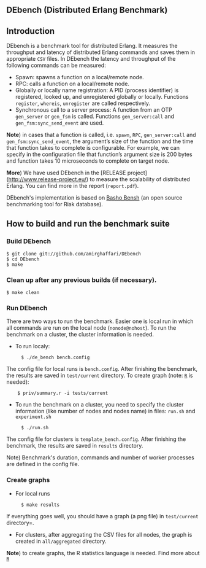 DEbench (Distributed Erlang Benchmark)
-----------

Introduction
------------

DEbench is a benchmark tool for distributed Erlang. It measures the throughput and latency of distributed Erlang commands and saves them in appropriate `CSV` files. In DEbench the latency and throughput of the following commands can be measured:
* Spawn: spawns a function on a local/remote node.
* RPC: calls a function on a local/remote node.
* Globally or locally name registration: A PID (process identifier) is registered, looked up, and unregistered globally or locally. Functions `register`, `whereis`, `unregister` are called respectively.
* Synchronous call to a server process: A function from an OTP `gen_server` or `gen_fsm` is called. Functions `gen_server:call` and `gen_fsm:sync_send_event` are used.

**Note**) in cases that a function is called, i.e. `spawn`, `RPC`, `gen_server:call` and `gen_fsm:sync_send_event`, the argument’s size of the function and the time that function takes to complete is configurable. For example, we can specify in the configuration file that function’s argument size is 200 bytes and function takes 10 microseconds to complete on target node.

**More**) We have used DEbench in the [RELEASE project] (http://www.release-project.eu/) to measure the scalability of distributed Erlang. You can find more in the report (`report.pdf`).

DEbench's implementation is based on [Basho Bensh](https://github.com/basho/basho_bench) (an open source benchmarking tool for Riak database).

How to build and run the benchmark suite 
----------------------------------------


### Build DEbench

	$ git clone git://github.com/amirghaffari/DEbench
	$ cd DEbench
	$ make

### Clean up after any previous builds (if necessary).

	$ make clean

### Run DEbench

There are two ways to run the benchmark. Easier one is local run in which all commands are run on the local node (`nonode@nohost`). To run the benchmark on a cluster, the cluster information is needed.

* To run localy:

		$ ./de_bench bench.config

The config file for local runs is `bench.config`. After finishing the benchmark, the results are saved in `test/current` directory.
To create graph (note: [`R`](http://www.r-project.org/) is needed):

		$ priv/summary.r -i tests/current

* To run the benchmark on a cluster, you need to specify the cluster information (like number of nodes and nodes name) in files: `run.sh` and `experiment.sh`

		$ ./run.sh

The config file for clusters is `template_bench.config`. After finishing the benchmark, the results are saved in `results` directory.

Note) Benchmark's duration, commands and number of worker processes are defined in the config file.


### Create graphs

* For local runs

		$ make results

If everything goes well, you should have a graph (a png file) in `test/current` directory=. 

* For clusters, after aggregating the CSV files for all nodes, the graph is created in `all/aggregated` directory.

**Note**) to create graphs, the R statistics language is needed. Find more about [`R`](http://www.r-project.org/)
